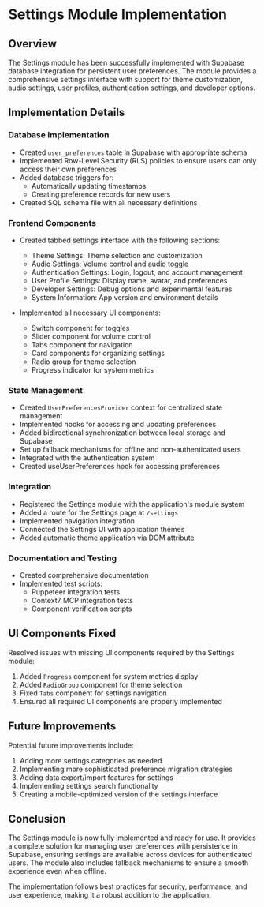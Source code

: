 # Settings Module Implementation

## Overview

The Settings module has been successfully implemented with Supabase database integration for persistent user preferences. The module provides a comprehensive settings interface with support for theme customization, audio settings, user profiles, authentication settings, and developer options.

## Implementation Details

### Database Implementation

- Created `user_preferences` table in Supabase with appropriate schema
- Implemented Row-Level Security (RLS) policies to ensure users can only access their own preferences
- Added database triggers for:
  - Automatically updating timestamps
  - Creating preference records for new users
- Created SQL schema file with all necessary definitions

### Frontend Components

- Created tabbed settings interface with the following sections:
  - Theme Settings: Theme selection and customization
  - Audio Settings: Volume control and audio toggle
  - Authentication Settings: Login, logout, and account management
  - User Profile Settings: Display name, avatar, and preferences
  - Developer Settings: Debug options and experimental features
  - System Information: App version and environment details

- Implemented all necessary UI components:
  - Switch component for toggles
  - Slider component for volume control
  - Tabs component for navigation
  - Card components for organizing settings
  - Radio group for theme selection
  - Progress indicator for system metrics

### State Management

- Created `UserPreferencesProvider` context for centralized state management
- Implemented hooks for accessing and updating preferences
- Added bidirectional synchronization between local storage and Supabase
- Set up fallback mechanisms for offline and non-authenticated users
- Integrated with the authentication system
- Created useUserPreferences hook for accessing preferences

### Integration

- Registered the Settings module with the application's module system
- Added a route for the Settings page at `/settings`
- Implemented navigation integration
- Connected the Settings UI with application themes
- Added automatic theme application via DOM attribute

### Documentation and Testing

- Created comprehensive documentation
- Implemented test scripts:
  - Puppeteer integration tests
  - Context7 MCP integration tests
  - Component verification scripts

## UI Components Fixed

Resolved issues with missing UI components required by the Settings module:

1. Added `Progress` component for system metrics display
2. Added `RadioGroup` component for theme selection
3. Fixed `Tabs` component for settings navigation
4. Ensured all required UI components are properly implemented

## Future Improvements

Potential future improvements include:

1. Adding more settings categories as needed
2. Implementing more sophisticated preference migration strategies
3. Adding data export/import features for settings
4. Implementing settings search functionality
5. Creating a mobile-optimized version of the settings interface

## Conclusion

The Settings module is now fully implemented and ready for use. It provides a complete solution for managing user preferences with persistence in Supabase, ensuring settings are available across devices for authenticated users. The module also includes fallback mechanisms to ensure a smooth experience even when offline.

The implementation follows best practices for security, performance, and user experience, making it a robust addition to the application.